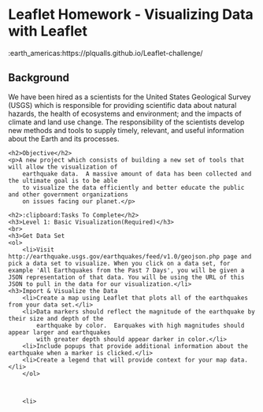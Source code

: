 <html>
<head>
    <h1>Leaflet Homework - Visualizing Data with Leaflet</h2>
        :earth_americas:https://plqualls.github.io/Leaflet-challenge/
</head>
<body>
    <h2>Background</h2>
    <p>We have been hired as a scientists for the United States Geological Survey (USGS) which is responsible
        for providing scientific data about natural hazards, the health of ecosystems and environment; and
        the impacts of climate and land use change. The responsibility of the scientists develop new methods
        and tools to supply timely, relevant, and useful information about the Earth and its processes.</p>
    
    <h2>Objective</h2>
    <p>A new project which consists of building a new set of tools that will allow the visualization of
        earthquake data.  A massive amount of data has been collected and the ultimate goal is to be able
        to visualize the data efficiently and better educate the public and other government organizations
        on issues facing our planet.</p>
    
    <h2>:clipboard:Tasks To Complete</h2>
    <h3>Level 1: Basic Visualization(Required)</h3>
    <br>
    <h3>Get Data Set
    <ol>
        <li>Visit http://earthquake.usgs.gov/earthquakes/feed/v1.0/geojson.php page and pick a data set to visualize. When you click on a data set, for example 'All Earthquakes from the Past 7 Days', you will be given a JSON representation of that data. You will be using the URL of this JSON to pull in the data for our visualization.</li>
    <h3>Import & Visualize the Data
        <li>Create a map using Leaflet that plots all of the earthquakes from your data set.</li>
        <li>Data markers should reflect the magnitude of the earthquake by their size and depth of the 
            earthquake by color.  Earquakes with high magnitudes should appear larger and earthquakes
            with greater depth should appear darker in color.</li>
        <li>Include popups that provide additional information about the earthquake when a marker is clicked.</li>
        <li>Create a legend that will provide context for your map data.</li>
        </ol>

    

        <li>




</body>
</html>